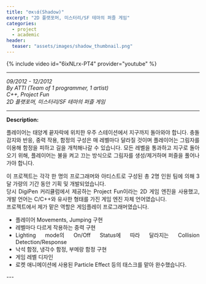 ```yaml
---
title: "σκιά(Shadow)"
excerpt: "2D 플랫포머, 미스터리/SF 테마의 퍼즐 게임"
categories: 
  - project
  - academic
header:
  teaser: "assets/images/shadow_thumbnail.png"
---
```


{% include video id="6ixNLrx-PT4" provider="youtube" %}

---
*09/2012 - 12/2012*  
*By ATTI (Team of 1 programmer, 1 artist)*  
*C++, Project Fun*  
*2D 플랫포머, 미스터리/SF 테마의 퍼즐 게임*  

---
**Description:**  
<div style="text-align: justify" markdown="1">
플레이어는 태양계 끝자락에 위치한 우주 스테이션에서 지구까지 돌아와야 합니다.  
충돌 감지와 반응, 중력 작용, 함정의 구성은 매 레벨마다 달라질 것이며 플레이어는 그림자를 이용해 함정을 피하고 길을 개척해나갈 수 있습니다.  
모든 레벨을 통과하고 지구로 돌아오기 위해, 플레이어는 불을 켜고 끄는 방식으로
그림자를 생성/제거하며 퍼즐을 풀어나가야 합니다.  
  
이 프로젝트는 각각 한 명의 프로그래머와 아티스트로 구성된 총 2명 인원 팀에 의해 3달 가량의 기간 동안 기획 및 개발되었습니다.  
당시 DigiPen 커리큘럼에서 제공하는 Project Fun이라는 2D 게임 엔진을 사용했고, 개발 언어는 C/C++와 유사한 형태를 가진 게임 엔진 자체 언어였습니다.  
프로젝트에서 제가 맡은 역할은 게임플레이 프로그래머였습니다.  
  
* 플레이어 Movements, Jumping 구현
* 레벨마다 다르게 작용하는 중력 구현
* Lighting mode의 On/Off Status에 따라 달라지는 Collision Detection/Response
* 낙석 함정, 냉각수 함정, 부메랑 함정 구현
* 게임 레벨 디자인
* 로켓 애니메이션에 사용된 Particle Effect
등의 태스크를 맡아 완수했습니다.  
</div> 
---
